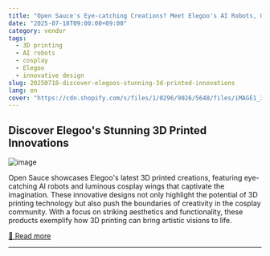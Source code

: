 ```yaml
---
title: "Open Sauce's Eye-catching Creations? Meet Elegoo's AI Robots, Glowing Cosplay Wings, and More, All 3D Printed"
date: "2025-07-18T09:00:00+09:00"
category: vendor
tags:
  - 3D printing
  - AI robots
  - cosplay
  - Elegoo
  - innovative design
slug: 20250718-discover-elegoos-stunning-3d-printed-innovations
lang: en
cover: "https://cdn.shopify.com/s/files/1/0296/9026/5648/files/iMAGE1_39f406b2-2d48-49e1-b2f6-fa7d48c2929b.jpg?v=1753321763"
---
```


## Discover Elegoo's Stunning 3D Printed Innovations
![image](https://cdn.shopify.com/s/files/1/0296/9026/5648/files/iMAGE1_39f406b2-2d48-49e1-b2f6-fa7d48c2929b.jpg?v=1753321763)

Open Sauce showcases Elegoo's latest 3D printed creations, featuring eye-catching AI robots and luminous cosplay wings that captivate the imagination. These innovative designs not only highlight the potential of 3D printing technology but also push the boundaries of creativity in the cosplay community. With a focus on striking aesthetics and functionality, these products exemplify how 3D printing can bring artistic visions to life.

[🔗 Read more](https://www.elegoo.com/blogs/news/open-sauces-eye-catching-creations-meet-elegoos-ai-robots-glowing-cosplay-wings-and-more-all-3d-printed)

---